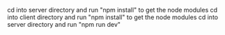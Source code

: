 cd into server directory and run "npm install" to get the node modules
cd into client directory and run "npm install" to get the node modules
cd into server directory and run "npm run dev"
